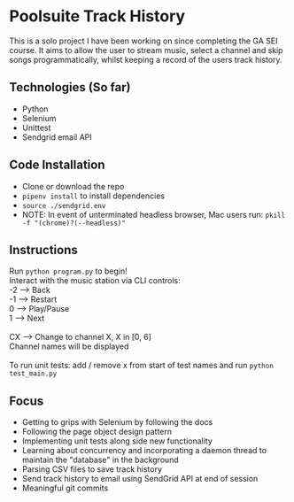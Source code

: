 # Poolsuite Track History
This is a solo project I have been working on since completing the GA SEI course. It aims to allow the user to stream music, select a channel and skip songs programmatically, whilst keeping a record of the users track history.


## Technologies (So far)
- Python
- Selenium
- Unittest
- Sendgrid email API


## Code Installation
- Clone or download the repo
- `pipenv install` to install dependencies
- `source ./sendgrid.env`
- NOTE: In event of unterminated headless browser, Mac users run: `pkill -f "(chrome)?(--headless)"`


## Instructions
Run `python program.py` to begin! \
Interact with the music station via CLI controls: \
-2 --> Back \
-1 --> Restart \
0 --> Play/Pause \
1 --> Next \
\
CX --> Change to channel X, X in [0, 6] \
    Channel names will be displayed \
\
To run unit tests: add / remove x from start of test names and run `python test_main.py`


## Focus
- Getting to grips with Selenium by following the docs
- Following the page object design pattern
- Implementing unit tests along side new functionality
- Learning about concurrency and incorporating a daemon thread to maintain the "database" in the background
- Parsing CSV files to save track history
- Send track history to email using SendGrid API at end of session
- Meaningful git commits